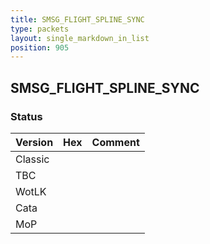 ```yaml
---
title: SMSG_FLIGHT_SPLINE_SYNC
type: packets
layout: single_markdown_in_list
position: 905
---
```


## SMSG_FLIGHT_SPLINE_SYNC

### Status

Version | Hex | Comment
---------- | ---------- | ---------- 
Classic |  |  
TBC |  |  
WotLK |  |  
Cata |  |  
MoP |  |  